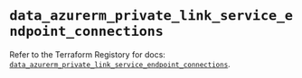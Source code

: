 # `data_azurerm_private_link_service_endpoint_connections`

Refer to the Terraform Registory for docs: [`data_azurerm_private_link_service_endpoint_connections`](https://registry.terraform.io/providers/hashicorp/azurerm/3.79.0/docs/data-sources/private_link_service_endpoint_connections).
